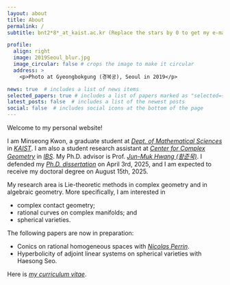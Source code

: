 ```yaml
---
layout: about
title: About
permalink: /
subtitle: bnt2*8*_at_kaist.ac.kr (Replace the stars by 0 to get my e-mail address)

profile:
  align: right
  image: 2019Seoul_blur.jpg
  image_circular: false # crops the image to make it circular
  address: >
    <p>Photo at Gyeongbokgung (경복궁), Seoul in 2019</p>

news: true  # includes a list of news items
selected_papers: true # includes a list of papers marked as "selected={true}"
latest_posts: false  # includes a list of the newest posts
social: false  # includes social icons at the bottom of the page
---
```


Welcome to my personal website!

I am Minseong Kwon, a graduate student at *[Dept. of Mathematical Sciences](https://mathsci.kaist.ac.kr/)* in *[KAIST](https://www.kaist.ac.kr/)*. I am also a student research assistant at *[Center for Complex Geometry](https://ccg.ibs.re.kr/)* in *[IBS](https://www.ibs.re.kr/eng.do)*. My Ph.D. advisor is Prof. *<a href="https://www.ibs.re.kr/eng/sub02_02_03.do">Jun-Muk Hwang (황준묵)</a>*. I defended my *[Ph.D. dissertation](https://mathsci.kaist.ac.kr/ko/schedule/scView.php?idx=-3577)* on April 3rd, 2025, and I am expected to receive my doctoral degree on August 15th, 2025.

My research area is Lie-theoretic methods in complex geometry and in algebraic geometry. More specifically, I am interested in
* complex contact geometry;
* rational curves on complex manifolds; and
* spherical varieties.

The following papers are now in preparation:
* Conics on rational homogeneous spaces with *[Nicolas Perrin](https://perso.pages.math.cnrs.fr/users/nicolas.perrin/)*.
* Hyperbolicity of adjoint linear systems on spherical varieties with Haesong Seo.

Here is *<a href="assets/pdf/Curriculum_Vitae_Minseong_Kwon.pdf" target="_blank">my curriculum vitae</a>*.
